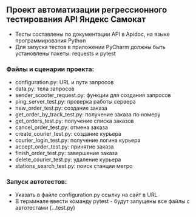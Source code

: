 ﻿## Проект автоматизации регрессионного тестирования API Яндекс Самокат

- Тесты составлены по документации API в Apidoc, на языке программирования Python
- Для запуска тестов в приложении PyCharm должны быть установлены пакеты: requests и pytest

### Файлы и сценарии проекта:
- configuration.py: URL и пути запросов
- data.py: тела запросов
- sender_scooter_request.py: функции для создания запросов
- ping_server_test.py: проверка работы сервера
- new_order_test.py: создание заказа
- get_order_by_track_test.py: получение заказа по номеру
- get_orders_test.py: получение списка заказов
- cancel_order_test.py: отмена заказа
- create_courier_test.py: создание курьера
- courier_login_test.py: получение логина курьера
- accept_order_test.py: принятие заказа
- finish_order_test.py: завершение заказа
- delete_courier_test.py: удаление курьера
- stations_search_test.py: поиск станции метро

### Запуск автотестов:
- Указать в файле configuration.py ссылку на сайт в URL
- В терминале ввести команду pytest - будут запущены все файлы с автотестами (...test.py)